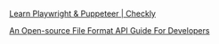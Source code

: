 
[Learn Playwright & Puppeteer | Checkly](https://www.checklyhq.com/learn/headless)

[An Open-source File Format API Guide For Developers](https://www.fileformat.com/)

